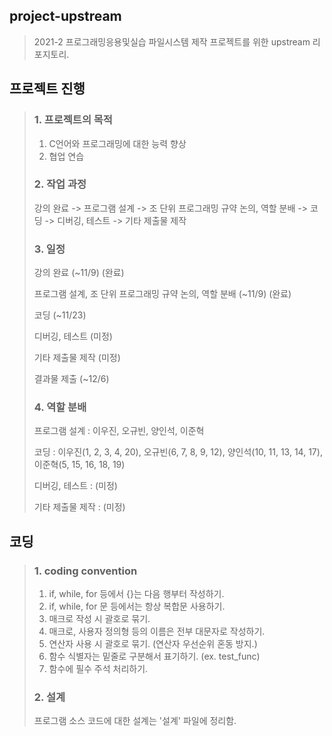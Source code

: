 ## project-upstream
> 2021-2 프로그래밍응용및실습 파일시스템 제작 프로젝트를 위한 upstream 리포지토리.  


## 프로젝트 진행
> ### 1. 프로젝트의 목적
> 1. C언어와 프로그래밍에 대한 능력 향상
> 2. 협업 연습  
> 
>
> ### 2. 작업 과정
> 강의 완료 -> 프로그램 설계 -> 조 단위 프로그래밍 규약 논의, 역할 분배 -> 코딩 -> 디버깅, 테스트 -> 기타 제출물 제작  
>
>
> ### 3. 일정
> 강의 완료 (~11/9) (완료)
> 
> 프로그램 설계, 조 단위 프로그래밍 규약 논의, 역할 분배 (~11/9) (완료)
> 
> 코딩 (~11/23)
> 
> 디버깅, 테스트 (미정)
> 
> 기타 제출물 제작 (미정)
> 
> 결과물 제출 (~12/6)  
> 
>
> ### 4. 역할 분배
> 프로그램 설계 : 이우진, 오규빈, 양인석, 이준혁
> 
> 코딩 : 이우진(1, 2, 3, 4, 20), 오규빈(6, 7, 8, 9, 12), 양인석(10, 11, 13, 14, 17), 이준혁(5, 15, 16, 18, 19)
> 
> 디버깅, 테스트 : (미정)
> 
> 기타 제출물 제작 : (미정)  


## 코딩
> ### 1. coding convention
> 1. if, while, for 등에서 {}는 다음 행부터 작성하기.
> 2. if, while, for 문 등에서는 항상 복합문 사용하기.
> 3. 매크로 작성 시 괄호로 묶기.
> 4. 매크로, 사용자 정의형 등의 이름은 전부 대문자로 작성하기.
> 5. 연산자 사용 시 괄호로 묶기. (연산자 우선순위 혼동 방지.)
> 6. 함수 식별자는 밑줄로 구분해서 표기하기. (ex. test_func)
> 7. 함수에 필수 주석 처리하기.  
>
>
> ### 2. 설계
> 프로그램 소스 코드에 대한 설계는 '설계' 파일에 정리함.
